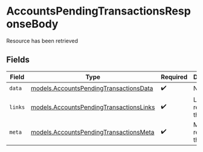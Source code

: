 # AccountsPendingTransactionsResponseBody

Resource has been retrieved


## Fields

| Field                                                                                    | Type                                                                                     | Required                                                                                 | Description                                                                              |
| ---------------------------------------------------------------------------------------- | ---------------------------------------------------------------------------------------- | ---------------------------------------------------------------------------------------- | ---------------------------------------------------------------------------------------- |
| `data`                                                                                   | [models.AccountsPendingTransactionsData](../models/accountspendingtransactionsdata.md)   | :heavy_check_mark:                                                                       | N/A                                                                                      |
| `links`                                                                                  | [models.AccountsPendingTransactionsLinks](../models/accountspendingtransactionslinks.md) | :heavy_check_mark:                                                                       | Links relevant to the payload                                                            |
| `meta`                                                                                   | [models.AccountsPendingTransactionsMeta](../models/accountspendingtransactionsmeta.md)   | :heavy_check_mark:                                                                       | Meta Data relevant to the payload                                                        |